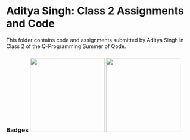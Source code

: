# Aditya Singh: Class 2 Assignments and Code
This folder contains code and assignments submitted by Aditya Singh in Class 2 of the Q-Programming Summer of Qode.
### Badges <img src="/badges/assignment.png" width="200px" height="200px"> <img src="/badges/assignment.png" width="200px" height="200px">